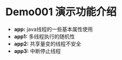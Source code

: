 Demo001 演示功能介绍
========

* **app:** java线程的一些基本属性使用
* **app1:** 多线程执行的随机性
* **app2:** 共享量变的线程不安全
* **app3:** 中断停止线程